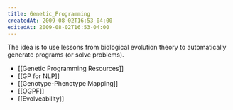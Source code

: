 ```yaml
---
title: Genetic_Programming
createdAt: 2009-08-02T16:53-04:00
editedAt: 2009-08-02T16:53-04:00
---
```


The idea is to use lessons from biological evolution theory to automatically generate programs (or solve problems).

* [[Genetic Programming Resources]]
* [[GP for NLP]]
* [[Genotype-Phenotype Mapping]]
* [[OGPF]]
* [[Evolveability]]

